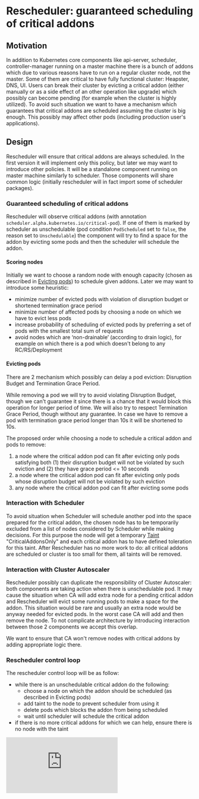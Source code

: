 # Rescheduler: guaranteed scheduling of critical addons

## Motivation

In addition to Kubernetes core components like api-server, scheduler, controller-manager running on a master machine
there is a bunch of addons which due to various reasons have to run on a regular cluster node, not the master.
Some of them are critical to have fully functional cluster: Heapster, DNS, UI. Users can break their cluster
by evicting a critical addon (either manually or as a side effect of an other operation like upgrade)
which possibly can become pending (for example when the cluster is highly utilized).
To avoid such situation we want to have a mechanism which guarantees that
critical addons are scheduled assuming the cluster is big enough.
This possibly may affect other pods (including production user's applications).

## Design

Rescheduler will ensure that critical addons are always scheduled.
In the first version it will implement only this policy, but later we may want to introduce other policies.
It will be a standalone component running on master machine similarly to scheduler.
Those components will share common logic (initially rescheduler will in fact import some of scheduler packages).

### Guaranteed scheduling of critical addons

Rescheduler will observe critical addons
(with annotation `scheduler.alpha.kubernetes.io/critical-pod`).
If one of them is marked by scheduler as unschedulable (pod condition `PodScheduled` set to `false`, the reason set to `Unschedulable`)
the component will try to find a space for the addon by evicting some pods and then the scheduler will schedule the addon.

#### Scoring nodes

Initially we want to choose a random node with enough capacity
(chosen as described in [Evicting pods](rescheduling-for-critical-pods.md#evicting-pods)) to schedule given addons.
Later we may want to introduce some heuristic:
* minimize number of evicted pods with violation of disruption budget or shortened termination grace period
* minimize number of affected pods by choosing a node on which we have to evict less pods
* increase probability of scheduling of evicted pods by preferring a set of pods with the smallest total sum of requests
* avoid nodes which are ‘non-drainable’ (according to drain logic), for example on which there is a pod which doesn't belong to any RC/RS/Deployment

#### Evicting pods

There are 2 mechanism which possibly can delay a pod eviction: Disruption Budget and Termination Grace Period.

While removing a pod we will try to avoid violating Disruption Budget, though we can't guarantee it
since there is a chance that it would block this operation for longer period of time.
We will also try to respect Termination Grace Period, though without any guarantee.
In case we have to remove a pod with termination grace period longer than 10s it will be shortened to 10s.

The proposed order while choosing a node to schedule a critical addon and pods to remove:
1. a node where the critical addon pod can fit after evicting only pods satisfying both
(1) their disruption budget will not be violated by such eviction and (2) they have grace period <= 10 seconds
1. a node where the critical addon pod can fit after evicting only pods whose disruption budget will not be violated by such eviction
1. any node where the critical addon pod can fit after evicting some pods

### Interaction with Scheduler

To avoid situation when Scheduler will schedule another pod into the space prepared for the critical addon,
the chosen node has to be temporarily excluded from a list of nodes considered by Scheduler while making decisions.
For this purpose the node will get a temporary
[Taint](../../docs/design/taint-toleration-dedicated.md) "CriticalAddonsOnly"
and each critical addon has to have defined toleration for this taint.
After Rescheduler has no more work to do: all critical addons are scheduled or cluster is too small for them,
all taints will be removed.

### Interaction with Cluster Autoscaler

Rescheduler possibly can duplicate the responsibility of Cluster Autoscaler:
both components are taking action when there is unschedulable pod.
It may cause the situation when CA will add extra node for a pending critical addon
and Rescheduler will evict some running pods to make a space for the addon.
This situation would be rare and usually an extra node would be anyway needed for evicted pods.
In the worst case CA will add and then remove the node.
To not complicate architecture by introducing interaction between those 2 components we accept this overlap.

We want to ensure that CA won't remove nodes with critical addons by adding appropriate logic there.

### Rescheduler control loop

The rescheduler control loop will be as follow:
* while there is an unschedulable critical addon do the following:
  * choose a node on which the addon should be scheduled (as described in Evicting pods)
  * add taint to the node to prevent scheduler from using it
  * delete pods which blocks the addon from being scheduled
  * wait until scheduler will schedule the critical addon
* if there is no more critical addons for which we can help, ensure there is no node with the taint


<!-- BEGIN MUNGE: GENERATED_ANALYTICS -->
[![Analytics](https://kubernetes-site.appspot.com/UA-36037335-10/GitHub/docs/proposals/rescheduling-for-critical-pods.md?pixel)]()
<!-- END MUNGE: GENERATED_ANALYTICS -->
